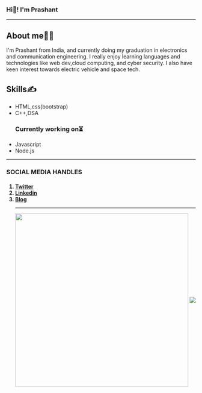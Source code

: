 ### Hi👋! I'm Prashant
<hr>
<h2>About me👨‍🎓</h2>
I'm Prashant from India, and currently doing my graduation in electronics and communication engineering. I really enjoy learning languages and technologies like web dev,cloud computing, and cyber security. I also have keen interest towards electric vehicle and space tech.
<h2>Skills✍</h2>
<ul>
  <li>HTML,css(bootstrap)</li>
  <li>C++,DSA</li>
  <H3>Currently working on⏳</H3>
   <li>Javascript</li>
  <li>Node.js</li>
</ul>
<hr>
<h3>SOCIAL MEDIA HANDLES</h3>
          <h4> <OL><LI> <A href="https://twitter.com/PrashantDarsha7"> Twitter </A> </LI>
            <li> <a href="https://t.co/ZdUKTdcEOy?amp=1"> Linkedin </a></li>
            <li><a href="https://dev.to/prashantdarsha7"> Blog </a></li>
  <hr>
<p align="center">
  <img align="center" src="https://github-readme-stats.vercel.app/api?username=pd7684&theme=chartreuse-dark&count_private=true&include_all_commits=true&show_icons=true&custom_title=%23%20GitHub%20Stats%20%E2%9C%85" width="460" />
  <img align="center" src="https://github-readme-stats.vercel.app/api/top-langs/?username=pd7684&theme=chartreuse-dark&layout=compact&langs_count=10&custom_title=%23%20Most%20Used%20Languages%20%F0%9F%91%A8%F0%9F%8F%BD%E2%80%8D%F0%9F%92%BB" />
</p>



